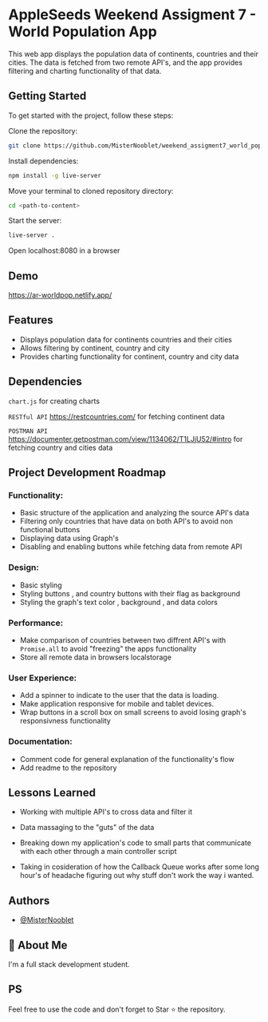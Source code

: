 
# AppleSeeds Weekend Assigment 7 - World Population App

This web app displays the population data of continents, countries and their cities. The data is fetched from two remote API's, and the app provides filtering and charting functionality of that data.


## Getting Started

To get started with the project, follow these steps:

Clone the repository:
```bash 
git clone https://github.com/MisterNooblet/weekend_assigment7_world_population.git
```
Install dependencies:
```bash 
npm install -g live-server
```
Move your terminal to cloned repository directory: 
```bash 
cd <path-to-content>
```
Start the server:
```bash
live-server .
```
Open localhost:8080 in a browser


## Demo

https://ar-worldpop.netlify.app/


## Features

- Displays population data for continents countries and their cities
- Allows filtering by continent, country and city
- Provides charting functionality for continent, country and city data


## Dependencies

`chart.js` for creating charts

`RESTful API` https://restcountries.com/ for fetching continent data

`POSTMAN API` https://documenter.getpostman.com/view/1134062/T1LJjU52/#intro for fetching country and cities data

## Project Development Roadmap

### Functionality:

- Basic structure of the application and analyzing the source API's data
- Filtering only countries that have data on both API's to avoid non functional buttons
- Displaying data using Graph's
- Disabling and enabling buttons while fetching data from remote API

### Design:

- Basic styling
- Styling buttons , and country buttons with their flag as background
- Styling the graph's text color , background , and data colors

### Performance:
- Make comparison of countries between two diffrent API's with `Promise.all` to avoid "freezing" the apps functionality
- Store all remote data in browsers localstorage


### User Experience:

- Add a spinner to indicate to the user that the data is loading.
- Make application responsive for mobile and tablet devices.
- Wrap buttons in a scroll box on small screens to avoid losing graph's responsivness functionality

### Documentation:

- Comment code for general explanation of the functionality's flow
- Add readme to the repository


## Lessons Learned

- Working with multiple API's to cross data and filter it

- Data massaging to the "guts" of the data

- Breaking down my application's code to small parts that communicate with each other through a main controller script

- Taking in cosideration of how the Callback Queue works after some long hour's of headache figuring out why stuff don't work the way i wanted.


## Authors

- [@MisterNooblet](https://www.github.com/MisterNooblet)


## 🚀 About Me

I'm a full stack development student.


## PS

Feel free to use the code and don't forget to Star ⭐ the repository.

